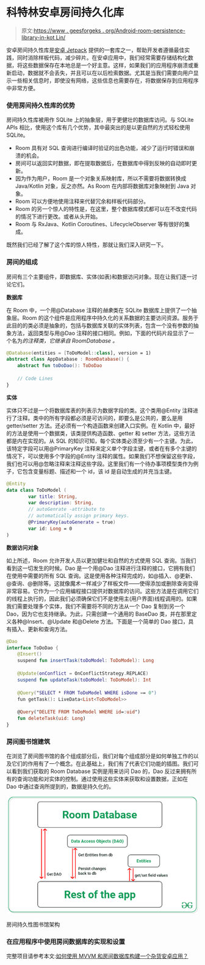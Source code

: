 # 科特林安卓房间持久化库

> 原文:[https://www . geesforgeks . org/Android-room-persistence-library-in-kot Lin/](https://www.geeksforgeeks.org/android-room-persistence-library-in-kotlin/)

安卓房间持久性库是[安卓 Jetpack](https://www.geeksforgeeks.org/introduction-to-android-jetpack/) 提供的一套库之一，帮助开发者遵循最佳实践，同时消除样板代码，减少碎片。在安卓应用中，我们经常需要存储结构化数据，将这些数据保存在本地总是一个好主意。这样，如果我们的应用程序崩溃或重新启动，数据就不会丢失，并且可以在以后检索数据。尤其是当我们需要向用户显示一些相关信息时，即使没有网络，这些信息也需要存在，将数据保存到应用程序中非常方便。

### 使用房间持久性库的优势

房间持久性库被用作 SQLite 上的抽象层，用于更健壮的数据库访问。与 SQLite APIs 相比，使用这个库有几个优势，其中最突出的是以更自然的方式轻松使用 SQLite。

*   Room 具有对 SQL 查询进行编译时验证的出色功能，减少了运行时错误和崩溃的机会。
*   房间可以返回实时数据，即在提取数据后，在数据库中得到反映的自动即时更新。
*   因为作为用户，Room 是一个对象关系映射库，所以不需要将数据转换成 Java/Kotlin 对象，反之亦然。As Room 在内部将数据库对象映射到 Java 对象。
*   Room 可以方便地使用注释来代替冗余和样板代码部分。
*   Room 的另一个惊人的特性是，在这里，整个数据库模式都可以在不改变代码的情况下进行更改。或者从头开始。
*   Room 与 RxJava、Kotlin Coroutines、LifecycleObserver 等有很好的集成。

既然我们已经了解了这个库的惊人特性，那就让我们深入研究一下。

### 房间的组成

房间有三个主要组件，即数据库、实体(如表)和数据访问对象。现在让我们逐一讨论它们。

**数据库**

在 Room 中，一个用@Database 注释的*抽象*类在 SQLite 数据库上提供了一个抽象层。Room 的这个组件是应用程序中持久化的关系数据的主要访问资源。服务于此目的的类必须是抽象的，包括与数据库关联的实体列表，包含一个没有参数的抽象方法，返回类型与用@Dao 注释的接口相同。例如，下面的代码片段显示了一个名为*的注释类，它继承自 *RoomDatabase* 。*

```kt
@Database(entities = [ToDoModel::class], version = 1)
abstract class AppDatabase : RoomDatabase() {
    abstract fun toDoDao(): ToDoDao

    // Code Lines
}
```

**实体**

实体只不过是一个将数据库表的列表示为数据字段的类。这个类用@Entity 注释进行了注释。类中的所有字段都必须是可访问的，即要么是公共的，要么是用 getter/setter 方法。还必须有一个构造函数来创建入口实例。在 Kotlin 中，最好的方法是使用一个数据类，该类提供构造函数、getter 和 setter 方法，这些方法都是内在实现的。从 SQL 的知识可知，每个实体类必须至少有一个主键。为此，该特定字段可以用@PrimaryKey 注释来定义单个字段主键，或者在有多个主键的情况下，可以使用多个字段的@Entity 注释的属性。如果我们不想保留这些字段，我们也可以用@忽略注释来注释这些字段。这里我们有一个待办事项模型类作为例子，它包含变量标题、描述和一个 id，该 id 是自动生成的并充当主键。

```kt
@Entity
data class ToDoModel (
        var title: String,
        var description: String,
        // autoGenrate -attribute to
        // automatically assign primary keys.
        @PrimaryKey(autoGenerate = true)    
        var id: Long = 0
)
```

**数据访问对象**

如上所述，Room 允许开发人员以更加健壮和自然的方式使用 SQL 查询。当我们看到这一切发生的时候。Dao 是一个用@Dao 注释进行注释的接口，它拥有我们在使用中需要的所有 SQL 查询。这是使用各种注释完成的，如@插入、@更新、@查询、@删除等。这就像魔术一样减少了样板文件——使得添加或删除查询变得非常容易。它作为一个应用编程接口提供对数据库的访问。这些方法是在调用它们的线程上执行的，因此我们必须确保它们不是使用主(用户界面)线程调用的。如果我们需要处理多个实体，我们不需要将不同的方法从一个 Dao 复制到另一个 Dao，因为它也支持继承。为此，只需创建一个通用的 BaseDao <t>类，并在那里定义各种@Insert、@Update 和@Delete 方法。下面是一个简单的 Dao 接口，具有插入、更新和查询方法。</t>

```kt
@Dao
interface ToDoDao {
    @Insert()
    suspend fun insertTask(toDoModel: ToDoModel): Long

    @Update(onConflict = OnConflictStrategy.REPLACE)
    suspend fun updateTask(toDoModel: ToDoModel): Int

    @Query("SELECT * FROM ToDoModel WHERE isDone == 0")
    fun getTask(): LiveData<List<ToDoModel>>

    @Query("DELETE FROM ToDoModel WHERE id=:uid")
    fun deleteTask(uid: Long)
}
```

### 房间图书馆建筑

在浏览了房间图书馆的各个组成部分后，我们对每个组成部分是如何单独工作的以及它们的作用有了一个概念。在此基础上，我们有了代表它们功能的插图。我们可以看到我们获取的 Room Database 实例是用来访问 Dao 的，Dao 反过来拥有所有的查询功能和对实体的控制。通过使用这些实体来获取和设置数据，正如在 Dao 中通过查询所提到的，数据是持久化的。

![](img/d36524af650227ea13fd598f53fc061b.png)

房间持久性图书馆架构

### 在应用程序中使用房间数据库的实现和设置

完整项目请参考本文:[如何使用 MVVM 和房间数据库构建一个杂货安卓应用？](https://www.geeksforgeeks.org/how-to-build-a-grocery-android-app-using-mvvm-and-room-database/)
